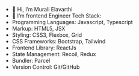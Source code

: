 - 👋 Hi, I’m Murali Elavarthi
- 🌱 I’m frontend Engineer
Tech Stack:
- Programming Languages: Javascript, Typescript
- Markup: HTML5, JSX
- Styling: CSS3, Flexbox, Grid
- CSS Frameworks: Bootstrap, Tailwind
- Frontend Library: ReactJs
- State Management: Recoil, Redux
- Bundler: Parcel
- Version Control: Git/GitHub
